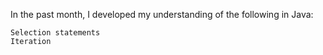In the past month, I developed my understanding of the following in Java:

    Selection statements
    Iteration
